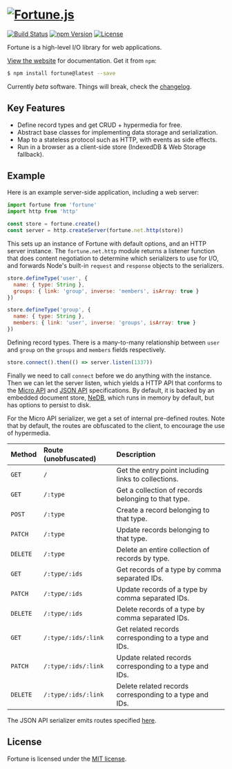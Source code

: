 # [![Fortune.js](https://fortunejs.github.io/fortune/assets/fortune_logo.svg)](http://fortunejs.com)

[![Build Status](https://img.shields.io/travis/fortunejs/fortune/master.svg?style=flat-square)](https://travis-ci.org/fortunejs/fortune)
[![npm Version](https://img.shields.io/npm/v/fortune.svg?style=flat-square)](https://www.npmjs.com/package/fortune)
[![License](https://img.shields.io/npm/l/fortune.svg?style=flat-square)](https://raw.githubusercontent.com/fortunejs/fortune/master/LICENSE)

Fortune is a high-level I/O library for web applications.

[View the website](http://fortunejs.com) for documentation. Get it from `npm`:

```sh
$ npm install fortune@latest --save
```

Currently *beta* software. Things will break, check the [changelog](http://fortunejs.com/changelog/).


## Key Features

- Define record types and get CRUD + hypermedia for free.
- Abstract base classes for implementing data storage and serialization.
- Map to a stateless protocol such as HTTP, with events as side effects.
- Run in a browser as a client-side store (IndexedDB & Web Storage fallback).


## Example

Here is an example server-side application, including a web server:

```js
import fortune from 'fortune'
import http from 'http'

const store = fortune.create()
const server = http.createServer(fortune.net.http(store))
```

This sets up an instance of Fortune with default options, and an HTTP server instance. The `fortune.net.http` module returns a listener function that does content negotiation to determine which serializers to use for I/O, and forwards Node's built-in `request` and `response` objects to the serializers.

```js
store.defineType('user', {
  name: { type: String },
  groups: { link: 'group', inverse: 'members', isArray: true }
})

store.defineType('group', {
  name: { type: String },
  members: { link: 'user', inverse: 'groups', isArray: true }
})
```

Defining record types. There is a many-to-many relationship between `user` and `group` on the `groups` and `members` fields respectively.

```js
store.connect().then(() => server.listen(1337))
```

Finally we need to call `connect` before we do anything with the instance. Then we can let the server listen, which yields a HTTP API that conforms to the [Micro API](http://micro-api.org) and [JSON API](http://jsonapi.org) specifications. By default, it is backed by an embedded document store, [NeDB](https://github.com/louischatriot/nedb), which runs in memory by default, but has options to persist to disk.

For the Micro API serializer, we get a set of internal pre-defined routes. Note that by default, the routes are obfuscated to the client, to encourage the use of hypermedia.

| Method   | Route (unobfuscated)  | Description                                                   |
|:---------|:----------------------|:--------------------------------------------------------------|
| `GET`    | `/`                   | Get the entry point including links to collections.           |
| `GET`    | `/:type`              | Get a collection of records belonging to that type.           |
| `POST`   | `/:type`              | Create a record belonging to that type.                       |
| `PATCH`  | `/:type`              | Update records belonging to that type.                        |
| `DELETE` | `/:type`              | Delete an entire collection of records by type.               |
| `GET`    | `/:type/:ids`         | Get records of a type by comma separated IDs.                 |
| `PATCH`  | `/:type/:ids`         | Update records of a type by comma separated IDs.              |
| `DELETE` | `/:type/:ids`         | Delete records of a type by comma separated IDs.              |
| `GET`    | `/:type/:ids/:link`   | Get related records corresponding to a type and IDs.          |
| `PATCH`  | `/:type/:ids/:link`   | Update related records corresponding to a type and IDs.       |
| `DELETE` | `/:type/:ids/:link`   | Delete related records corresponding to a type and IDs.       |

The JSON API serializer emits routes specified [here](http://jsonapi.org/recommendations/).


## License

Fortune is licensed under the [MIT license](https://raw.githubusercontent.com/fortunejs/fortune/master/LICENSE).
